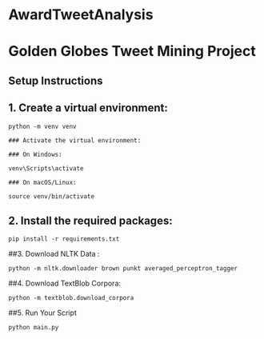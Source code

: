 # AwardTweetAnalysis

# Golden Globes Tweet Mining Project

## Setup Instructions

## 1. Create a virtual environment:

    python -m venv venv

    ### Activate the virtual environment:

    ### On Windows:

    venv\Scripts\activate

    ### On macOS/Linux:

    source venv/bin/activate

## 2. Install the required packages:

    pip install -r requirements.txt

##3. Download NLTK Data :

    python -m nltk.downloader brown punkt averaged_perceptron_tagger

##4. Download TextBlob Corpora:

    python -m textblob.download_corpora

##5. Run Your Script

    python main.py
